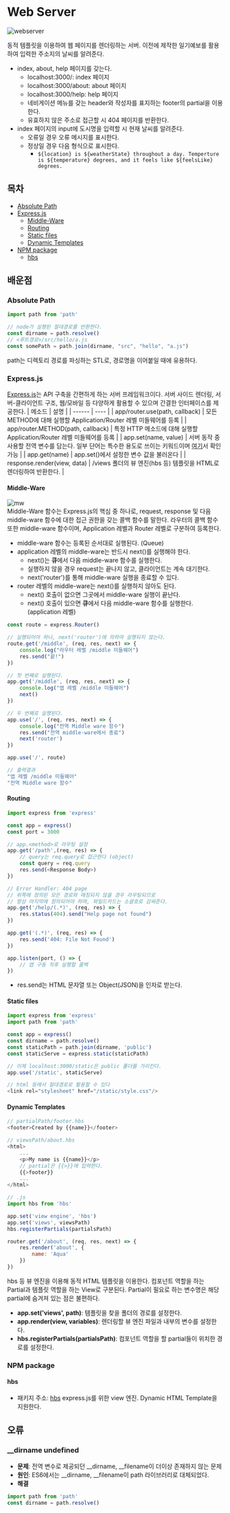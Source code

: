 # Web Server
![webserver](https://i.imgur.com/uY5EKbT.gif)

동적 템플릿을 이용하여 웹 페이지를 렌더링하는 서버. 이전에 제작한 일기예보를 활용하여 입력한 주소지의 날씨를 알려준다.
* index, about, help 페이지를 갖는다.
  * localhost:3000/: index 페이지
  * localhost:3000/about: about 페이지
  * localhost:3000/help: help 페이지
  * 네비게이션 메뉴를 갖는 header와 작성자를 표지하는 footer의 partial을 이용한다.
  * 유효하지 않은 주소로 접근할 시 404 페이지를 반환한다.
* index 페이지의 input에 도시명을 입력할 시 현재 날씨를 알려준다.
  * 오류일 경우 오류 메시지를 표시한다.
  * 정상일 경우 다음 형식으로 표시한다.
    * ```${location} is ${weatherState} throughout a day. Temperture is ${temperature} degrees, and it feels like ${feelsLike} degrees.```

## 목차
- [Absolute Path](#absolute-path)
- [Express.js](#expressjs)
  - [Middle-Ware](#middle-ware)
  - [Routing](#routing)
  - [Static files](#static-files)
  - [Dynamic Templates](#dynamic-templates)
- [NPM package](#npm-package)
  - [hbs](#hbs)

## 배운점
### Absolute Path
```js
import path from 'path'

// node가 실행된 절대경로를 반환한다.
const dirname = path.resolve()
// <루트경로>/src/hello/a.js
const somePath = path.join(dirname, "src", "hello", "a.js")
```
path는 디렉토리 경로를 파싱하는 STL로, 경로명을 이어붙일 때에 유용하다.

### Express.js
[Express.js](https://expressjs.com/en/starter/installing.html)는 API 구축을 간편하게 하는 서버 프레임워크이다. 서버 사이드 렌더링, 서버-클라이언트 구조, 웹/모바일 등 다양하게 활용할 수 있으며 간결한 인터페이스를 제공한다.
| 메소드 | 설명 |
| ------ | ---- |
| app/router.use(path, callback)  | 모든 METHOD에 대해 실행할 Application/Router 레벨 미들웨어를 등록 |
| app/router.METHOD(path, callback) | 특정 HTTP 메소드에 대해 실행할 Application/Router 레벨 미들웨어를 등록 |
| app.set(name, value) | 서버 동작 중 사용할 전역 변수를 담는다. 일부 단어는 특수한 용도로 쓰이는 키워드이며 [여기](http://expressjs.com/en/5x/api.html#app.settings.table)서 확인 가능 |
| app.get(name) | app.set()에서 설정한 변수 값을 불러온다 |
| response.render(view, data) | /views 폴더의 뷰 엔진(hbs 등) 템플릿을 HTML로 렌더링하여 반환한다. |

#### Middle-Ware
![mw](https://media.geeksforgeeks.org/wp-content/uploads/20211007175759/MiddlewareChaining.png)  
Middle-Ware 함수는 Express.js의 핵심 중 하나로, request, response 및 다음 middle-ware 함수에 대한 접근 권한을 갖는 콜백 함수를 말한다. 라우터의 콜백 함수 또한 middle-ware 함수이며, Application 레벨과 Router 레벨로 구분하여 등록한다.
* middle-ware 함수는 등록된 순서대로 실행된다. (Queue)
* application 레벨의 middle-ware는 반드시 next()를 실행해야 한다.
  * next()는 **큐**에서 다음 middle-ware 함수를 실행한다.
  * 실행하지 않을 경우 request는 끝나지 않고, 클라이언트는 계속 대기한다.
  * next('router')를 통해 middle-ware 실행을 종료할 수 있다.
* router 레벨의 middle-ware는 next()를 실행하지 않아도 된다.
  * next() 호출이 없으면 그곳에서 middle-ware 실행이 끝난다.
  * next() 호출이 있으면 **큐**에서 다음 middle-ware 함수를 실행한다. (application 레벨)
```js
const route = express.Router()

// 실행되어야 하나, next('router')에 의하여 실행되지 않는다.
route.get('/middle', (req, res, next) => {
    console.log("라우터 레벨 /middle 미들웨어")
    res.send("끝!")
})

// 첫 번째로 실행된다.
app.get('/middle', (req, res, next) => {
    console.log("앱 레벨 /middle 미들웨어")
    next()
})

// 두 번째로 실행된다.
app.use('/', (req, res, next) => {
    console.log("전역 Middle ware 함수")
    res.send("전역 middle-ware에서 종료")
    next('router')
})

app.use('/', route)

// 출력결과
"앱 레벨 /middle 미들웨어"
"전역 Middle ware 함수"
```


#### Routing
```js
import express from 'express'

const app = express()
const port = 3000

// app.<method>로 라우팅 설정
app.get('/path',(req, res) => {
    // query는 req.query로 접근한다 (object)
    const query = req.query
    res.send(<Response Body>)
})

// Error Handler: 404 page
// 위쪽에 정의된 모든 경로와 매칭되지 않을 경우 라우팅되므로
// 항상 마지막에 정의되어야 하며, 와일드카드는 소괄호로 감싸준다.
app.get('/help/(.*)', (req, res) => {
    res.status(404).send("Help page not found")
})

app.get('(.*)', (req, res) => {
    res.send('404: File Not Found')
})

app.listen(port, () => {
    // 앱 구동 직후 실행할 콜백
})
```
* res.send는 HTML 문자열 또는 Object(JSON)을 인자로 받는다.

#### Static files
```js
import express from 'express'
import path from 'path'

const app = express()
const dirname = path.resolve()
const staticPath = path.join(dirname, 'public')
const staticServe = express.static(staticPath)

// 이제 localhost:3000/static은 public 폴더를 가리킨다.
app.use('/static', staticServe)

// html 등에서 절대경로로 활용할 수 있다
<link rel="stylesheet" href="/static/style.css"/>
```

#### Dynamic Templates
```js
// partialPath/footer.hbs
<footer>Created by {{name}}</footer>

// viewsPath/about.hbs
<html>
    ...
    <p>My name is {{name}}</p>
    // partial은 {{>}}에 입력한다.
    {{>footer}}
    ...
</html>

// .js
import hbs from 'hbs'

app.set('view engine', 'hbs')
app.set('views', viewsPath)
hbs.registerPartials(partialsPath)

router.get('/about', (req, res, next) => {
    res.render('about', {
        name: 'Aqua'
    })
})
```
hbs 등 뷰 엔진을 이용해 동적 HTML 템플릿을 이용한다. 컴포넌트 역할을 하는 Partial과 템플릿 역할을 하는 View로 구분된다. Partial이 필요로 하는 변수명은 해당 partial에 숨겨져 있는 점은 불편하다.
* **app.set('views', path)**: 템플릿을 찾을 폴더의 경로를 설정한다.
* **app.render(view, variables)**: 렌더링할 뷰 엔진 파일과 내부의 변수를 설정한다.
* **hbs.registerPartials(partialsPath)**: 컴포넌트 역할을 할 partial들이 위치한 경로를 설정한다.

### NPM package
#### hbs
* 패키지 주소: [hbs](https://www.npmjs.com/package/hbs)
express.js를 위한 view 엔진. Dynamic HTML Template을 지원한다.


## 오류
### __dirname undefined
* **문제**: 전역 변수로 제공되던 __dirname, __filename이 더이상 존재하지 않는 문제
* **원인**: ES6에서는 __dirname, __filename이 path 라이브러리로 대체되었다.
* **해결**
```js
import path from 'path'
const dirname = path.resolve()
```
